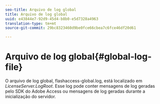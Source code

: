 ```yaml
---
seo-title: Arquivo de log global
title: Arquivo de log global
uuid: e43844e7-92d9-45d4-b8b0-e5d7328a4963
translation-type: tm+mt
source-git-commit: 29bc8323460d9be0fce66cbea7c6fce46df20d61

---
```



# Arquivo de log global{#global-log-file}

O arquivo de log global, flashaccess-global.log, está localizado em *LicenseServer.LogRoot*. Esse log pode conter mensagens de log geradas pelo SDK do Adobe Access ou mensagens de log geradas durante a inicialização do servidor.
